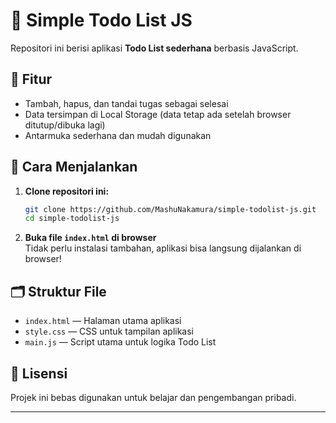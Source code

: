 # 📝 Simple Todo List JS

Repositori ini berisi aplikasi **Todo List sederhana** berbasis JavaScript.

## 🎯 Fitur

- Tambah, hapus, dan tandai tugas sebagai selesai
- Data tersimpan di Local Storage (data tetap ada setelah browser ditutup/dibuka lagi)
- Antarmuka sederhana dan mudah digunakan

## 🚀 Cara Menjalankan

1. **Clone repositori ini:**

   ```bash
   git clone https://github.com/MashuNakamura/simple-todolist-js.git
   cd simple-todolist-js
   ```

2. **Buka file `index.html` di browser**  
   Tidak perlu instalasi tambahan, aplikasi bisa langsung dijalankan di browser!

## 🗂️ Struktur File

- `index.html` — Halaman utama aplikasi
- `style.css` — CSS untuk tampilan aplikasi
- `main.js` — Script utama untuk logika Todo List

## 📄 Lisensi

Projek ini bebas digunakan untuk belajar dan pengembangan pribadi.

---
